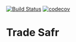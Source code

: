 [![Build Status](https://travis-ci.org/mplacona/trade-safe.svg?branch=master)](https://travis-ci.org/mplacona/trade-safe)
[![codecov](https://codecov.io/gh/mplacona/trade-safe/branch/master/graph/badge.svg?token=Da2IRtuT9A)](https://codecov.io/gh/mplacona/trade-safe)

# Trade Safr
